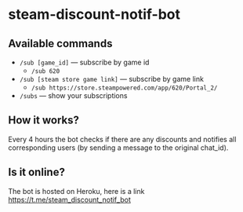 # steam-discount-notif-bot

## Available commands
* `/sub [game_id]` &mdash; subscribe by game id
	* `/sub 620`
* `/sub [steam store game link]` &mdash; subscribe by game link
	* `/sub https://store.steampowered.com/app/620/Portal_2/`
* `/subs` &mdash; show your subscriptions

## How it works?
Every 4 hours the bot checks if there are any discounts and notifies all corresponding users (by
sending a message to the original chat_id).

## Is it online?
The bot is hosted on Heroku, here is a link https://t.me/steam_discount_notif_bot
